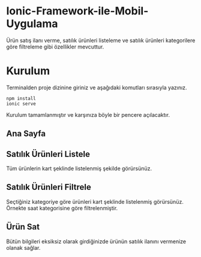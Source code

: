 # Ionic-Framework-ile-Mobil-Uygulama

Ürün satış ilanı verme, satılık ürünleri listeleme ve satılık ürünleri kategorilere göre filtreleme gibi özellikler mevcuttur.

# Kurulum

Terminalden proje dizinine giriniz ve aşağıdaki komutları sırasıyla yazınız.
```
npm install
ionic serve
```
Kurulum tamamlanmıştır ve karşınıza böyle bir pencere açılacaktır.

## Ana Sayfa


## Satılık Ürünleri Listele
Tüm ürünlerin kart şeklinde listelenmiş şekilde görürsünüz.

## Satılık Ürünleri Filtrele
Seçtiğiniz kategoriye göre ürünleri kart şeklinde listelenmiş görürsünüz.
Örnekte saat kategorisine göre filtrelenmiştir.

## Ürün Sat
Bütün bilgileri eksiksiz olarak girdiğinizde ürünün satılık ilanını vermenize olanak sağlar.
